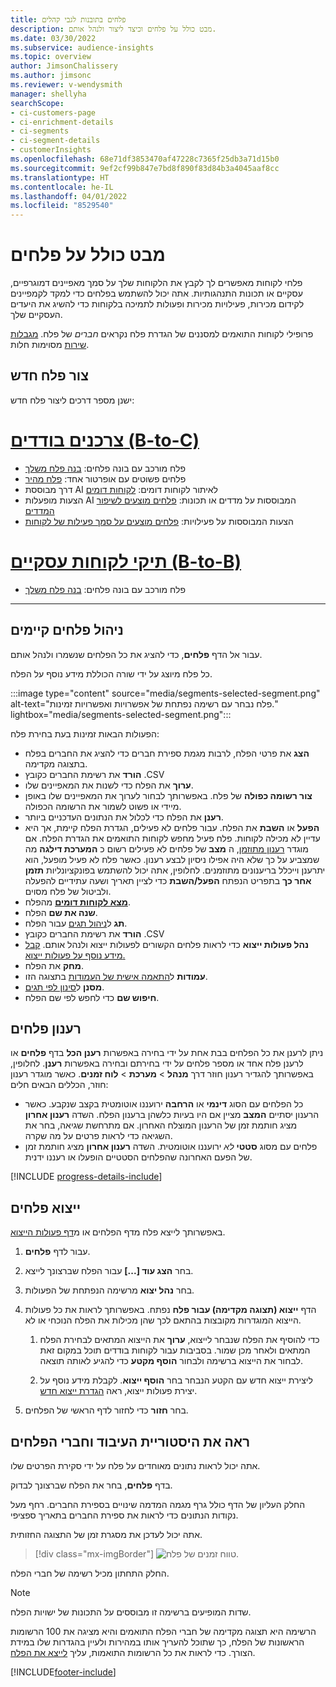 ```yaml
---
title: פלחים בתובנות לגבי קהלים
description: מבט כולל על פלחים וכיצד ליצור ולנהל אותם.
ms.date: 03/30/2022
ms.subservice: audience-insights
ms.topic: overview
author: JimsonChalissery
ms.author: jimsonc
ms.reviewer: v-wendysmith
manager: shellyha
searchScope:
- ci-customers-page
- ci-enrichment-details
- ci-segments
- ci-segment-details
- customerInsights
ms.openlocfilehash: 68e71df3853470af47228c7365f25db3a71d15b0
ms.sourcegitcommit: 9ef2cf99b847e7bd8f890f83d84b3a4045aaf8cc
ms.translationtype: HT
ms.contentlocale: he-IL
ms.lasthandoff: 04/01/2022
ms.locfileid: "8529540"
---
```

# <a name="segments-overview"></a>מבט כולל על פלחים

פלחי לקוחות מאפשרים לך לקבץ את הלקוחות שלך על סמך מאפיינים דמוגרפיים, עסקיים או תכונות התנהגותיות. אתה יכול להשתמש בפלחים כדי למקד לקמפיינים לקידום מכירות, פעילויות מכירות ופעולות לתמיכה בלקוחות כדי להשיג את היעדים העסקיים שלך.

פרופילי לקוחות התואמים למסננים של הגדרת פלח נקראים *חברים* של פלח. [מגבלות שירות](/dynamics365/customer-insights/service-limits) מסוימות חלות.

## <a name="create-a-new-segment"></a>צור פלח חדש

ישנן מספר דרכים ליצור פלח חדש: 

# <a name="individual-consumers-b-to-c"></a>[צרכנים בודדים (B-to-C)](#tab/b2c)

- פלח מורכב עם בונה פלחים: [בנה פלח משלך](segment-builder.md#create-a-new-segment) 
- פלחים פשוטים עם אופרטור אחד: [פלח מהיר](segment-builder.md#quick-segments) 
- דרך מבוססת AI לאיתור לקוחות דומים: [לקוחות דומים](find-similar-customer-segments.md) 
- הצעות מופעלות AI המבוססות על מדדים או תכונות: [פלחים מוצעים לשיפור המדדים](suggested-segments.md) 
- הצעות המבוססות על פעילויות: [פלחים מוצעים על סמך פעילות של לקוחות](suggested-segments-activity.md) 

# <a name="business-accounts-b-to-b"></a>[תיקי לקוחות עסקיים (B-to-B)](#tab/b2b)

- פלח מורכב עם בונה פלחים: [בנה פלח משלך](segment-builder.md#create-a-new-segment)

---

## <a name="manage-existing-segments"></a>ניהול פלחים קיימים

עבור אל הדף **פלחים**, כדי להציג את כל הפלחים שנשמרו ולנהל אותם.

כל פלח מיוצג על ידי שורה הכוללת מידע נוסף על הפלח.

:::image type="content" source="media/segments-selected-segment.png" alt-text="פלח נבחר עם רשימה נפתחת של אפשרויות ואפשרויות זמינות." lightbox="media/segments-selected-segment.png":::

הפעולות הבאות זמינות בעת בחירת פלח:

- **הצג** את פרטי הפלח, לרבות מגמת ספירת חברים כדי להציג את החברים בפלח בתצוגה מקדימה.
- **הורד** את רשימת החברים כקובץ ‎.CSV
- **ערוך** את הפלח כדי לשנות את המאפיינים שלו.
- **צור רשומה כפולה** של פלח. באפשרותך לבחור לערוך את המאפיינים שלו באופן מיידי או פשוט לשמור את הרשומה הכפולה.
- **רענן** את הפלח כדי לכלול את הנתונים העדכניים ביותר.
- **הפעל** או **השבת** את הפלח. עבור פלחים לא פעילים, הגדרת הפלח קיימת, אך היא עדיין לא מכילה לקוחות. פלח פעיל מחפש לקוחות התואמים את הגדרת הפלח. אם מוגדר [רענון מתוזמן](system.md#schedule-tab), ה **מצב** של פלחים לא פעילים רשום כ **המערכת דילגה** מה שמצביע על כך שלא היה אפילו ניסיון לבצע רענון. כאשר פלח לא פעיל מופעל, הוא יתרענן וייכלל בריענונים מתוזמנים.
  לחלופין, אתה יכול להשתמש בפונקציונליות **תזמן אחר כך** בתפריט הנפתח **הפעל/השבת** כדי לציין תאריך ושעה עתידיים להפעלה ולביטול של פלח מסוים.
- **[מצא לקוחות דומים](find-similar-customer-segments.md)** מהפלח.
- **שנה את שם** הפלח.
- **תג** ל[ניהול תגים](work-with-tags-columns.md#manage-tags) עבור הפלח.
- **הורד** את רשימת החברים כקובץ ‎.CSV
- **נהל פעולות ייצוא** כדי לראות פלחים הקשורים לפעולות ייצוא ולנהל אותם. [קבל מידע נוסף על פעולות ייצוא.](export-destinations.md)
- **מחק** את הפלח.
- **עמודות** ל[התאמה אישית של העמודות](work-with-tags-columns.md#customize-columns) בתצוגה הזו.
- **מסנן** ל[סינון לפי תגים](work-with-tags-columns.md#filter-on-tags).
- **חיפוש שם** כדי לחפש לפי שם הפלח.

## <a name="refresh-segments"></a>רענון פלחים

ניתן לרענן את כל הפלחים בבת אחת על ידי בחירה באפשרות **רענן הכל** בדף **פלחים** או לרענן פלח אחד או מספר פלחים על ידי בחירתם ובחירה באפשרות **רענן**. לחלופין, באפשרותך להגדיר רענון חוזר דרך **מנהל** > **מערכת** > **לוח זמנים**. כאשר מוגדר רענון חוזר, הכללים הבאים חלים:
- כל הפלחים עם הסוג **דינמי** או **הרחבה** ירועננו אוטומטית בקצב שנקבע. כאשר הרענון יסתיים **המצב** מציין אם היו בעיות כלשהן ברענון הפלח. השדה **רענון אחרון** מציג חותמת זמן של הרענון המוצלח האחרון. אם מתרחשת שגיאה, בחר את השגיאה כדי לראות פרטים על מה שקרה.
- פלחים עם מסוג **סטטי** *לא* ירועננו אוטומטית. השדה **רענון אחרון** מציג חותמת זמן של הפעם האחרונה שהפלחים הסטטיים הופעלו או רעננו ידנית.

[!INCLUDE [progress-details-include](../includes/progress-details-pane.md)]

## <a name="export-segments"></a>ייצוא פלחים

באפשרותך לייצא פלח מדף הפלחים או מ[דף פעולות הייצוא](export-destinations.md). 

1. עבור לדף **פלחים**.

1. בחר **הצג עוד [...]** עבור הפלח שברצונך לייצא.

1. בחר **נהל יצוא** מרשימה הנפתחת של הפעולות.

1. הדף **‏‫ייצוא (תצוגה מקדימה) עבור פלח‬** נפתח. באפשרותך לראות את כל פעולות הייצוא המוגדרות מקובצות בהתאם לכך שהן מכילות את הפלח הנוכחי או לא.

   1. כדי להוסיף את הפלח שנבחר לייצוא, **ערוך** את הייצוא המתאים לבחירת הפלח המתאים ולאחר מכן שמור. בסביבות עבור לקוחות בודדים תוכל במקום זאת לבחור את הייצוא ברשימה ולבחור **הוסף מקטע** כדי להגיע לאותה תוצאה.

   1. ליצירת ייצוא חדש עם הקטע הנבחר בחר **הוסף ייצוא**. לקבלת מידע נוסף על יצירת פעולות ייצוא, ראה [הגדרת ייצוא חדש](export-destinations.md#set-up-a-new-export).

1. בחר **חזור** כדי לחזור לדף הראשי של הפלחים.

## <a name="view-processing-history-and-segment-members"></a>ראה את היסטוריית העיבוד וחברי הפלחים

אתה יכול לראות נתונים מאוחדים על פלח על ידי סקירת הפרטים שלו.

בדף **פלחים**, בחר את הפלח שברצונך לבדוק.

החלק העליון של הדף כולל גרף מגמה המדמה שינויים בספירת החברים. רחף מעל נקודות הנתונים כדי לראות את ספירת החברים בתאריך ספציפי.

אתה יכול לעדכן את מסגרת זמן של התצוגה החזותית.

> [!div class="mx-imgBorder"]
> ![טווח זמנים של פלח.](media/segment-time-range.png "טווח זמנים של פלח")

החלק התחתון מכיל רשימה של חברי הפלח.

> [!NOTE]
> שדות המופיעים ברשימה זו מבוססים על התכונות של ישויות הפלח.
>
>הרשימה היא תצוגה מקדימה של חברי הפלח התואמים והיא מציגה את 100 הרשומות הראשונות של הפלח, כך שתוכל להעריך אותו במהירות ולעיין בהגדרות שלו במידת הצורך. כדי לראות את כל הרשומות התואמות, עליך [לייצא את הפלח](export-destinations.md).


[!INCLUDE[footer-include](../includes/footer-banner.md)]
